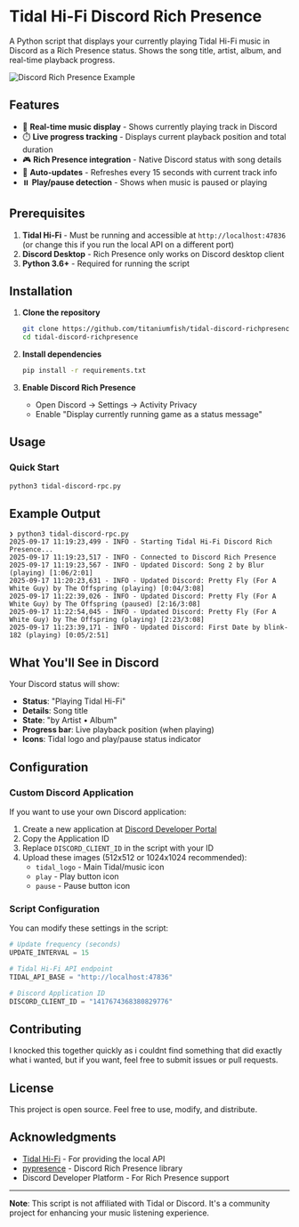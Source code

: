 # Tidal Hi-Fi Discord Rich Presence

A Python script that displays your currently playing Tidal Hi-Fi music in Discord as a Rich Presence status. Shows the song title, artist, album, and real-time playback progress.

![Discord Rich Presence Example](https://img.shields.io/badge/Discord-Rich%20Presence-7289DA?style=for-the-badge&logo=discord&logoColor=white)

## Features

- 🎵 **Real-time music display** - Shows currently playing track in Discord
- ⏱️ **Live progress tracking** - Displays current playback position and total duration
- 🎮 **Rich Presence integration** - Native Discord status with song details
- 🔄 **Auto-updates** - Refreshes every 15 seconds with current track info
- ⏸️ **Play/pause detection** - Shows when music is paused or playing

## Prerequisites

1. **Tidal Hi-Fi** - Must be running and accessible at `http://localhost:47836` (or change this if you run the local API on a different port)
2. **Discord Desktop** - Rich Presence only works on Discord desktop client
3. **Python 3.6+** - Required for running the script

## Installation

1. **Clone the repository**
   ```bash
   git clone https://github.com/titaniumfish/tidal-discord-richpresence.git
   cd tidal-discord-richpresence
   ```

2. **Install dependencies**
   ```bash
   pip install -r requirements.txt
   ```

3. **Enable Discord Rich Presence**
   - Open Discord → Settings → Activity Privacy
   - Enable "Display currently running game as a status message"

## Usage

### Quick Start

```bash
python3 tidal-discord-rpc.py
```

## Example Output

```
❯ python3 tidal-discord-rpc.py
2025-09-17 11:19:23,499 - INFO - Starting Tidal Hi-Fi Discord Rich Presence...
2025-09-17 11:19:23,517 - INFO - Connected to Discord Rich Presence
2025-09-17 11:19:23,567 - INFO - Updated Discord: Song 2 by Blur (playing) [1:06/2:01]
2025-09-17 11:20:23,631 - INFO - Updated Discord: Pretty Fly (For A White Guy) by The Offspring (playing) [0:04/3:08]
2025-09-17 11:22:39,026 - INFO - Updated Discord: Pretty Fly (For A White Guy) by The Offspring (paused) [2:16/3:08]
2025-09-17 11:22:54,045 - INFO - Updated Discord: Pretty Fly (For A White Guy) by The Offspring (playing) [2:23/3:08]
2025-09-17 11:23:39,171 - INFO - Updated Discord: First Date by blink-182 (playing) [0:05/2:51]
```

## What You'll See in Discord

Your Discord status will show:
- **Status**: "Playing Tidal Hi-Fi"
- **Details**: Song title
- **State**: "by Artist • Album"
- **Progress bar**: Live playback position (when playing)
- **Icons**: Tidal logo and play/pause status indicator

## Configuration

### Custom Discord Application

If you want to use your own Discord application:

1. Create a new application at [Discord Developer Portal](https://discord.com/developers/applications)
2. Copy the Application ID
3. Replace `DISCORD_CLIENT_ID` in the script with your ID
4. Upload these images (512x512 or 1024x1024 recommended):
   - `tidal_logo` - Main Tidal/music icon
   - `play` - Play button icon
   - `pause` - Pause button icon

### Script Configuration

You can modify these settings in the script:

```python
# Update frequency (seconds)
UPDATE_INTERVAL = 15

# Tidal Hi-Fi API endpoint
TIDAL_API_BASE = "http://localhost:47836"

# Discord Application ID
DISCORD_CLIENT_ID = "1417674368380829776"
```

## Contributing

I knocked this together quickly as i couldnt find something that did exactly what i wanted, but if you want, feel free to submit issues or pull requests.

## License

This project is open source. Feel free to use, modify, and distribute.

## Acknowledgments

- [Tidal Hi-Fi](https://github.com/Mastermindzh/tidal-hifi) - For providing the local API
- [pypresence](https://github.com/qwertyquerty/pypresence) - Discord Rich Presence library
- Discord Developer Platform - For Rich Presence support

---

**Note**: This script is not affiliated with Tidal or Discord. It's a community project for enhancing your music listening experience.